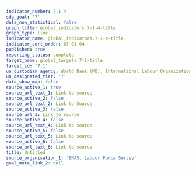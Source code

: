 ```yaml
---
indicator_number: 7.1.4
sdg_goal: '7'
data_non_statistical: false
graph_title: global_indicators.7-1-4-title
graph_type: line
indicator_name: global_indicators.7-1-4-title
indicator_sort_order: 07-01-04
published: true
reporting_status: complete
target_name: global_targets.7-1-title
target_id: '7.1'
un_custodian_agency: World Bank (WB); International Labour Organization (ILO)
un_designated_tier: '7'
data_show_map: false
source_active_1: true
source_url_text_1: Link to source
source_active_2: false
source_url_text_2: Link to Source
source_active_3: false
source_url_3: Link to source
source_active_4: false
source_url_text_4: Link to source
source_active_5: false
source_url_text_5: Link to source
source_active_6: false
source_url_text_6: Link to source
title: Untitled
source_organisation_1: 'BHAS, Labour Force Survey'
goal_meta_link_2: null
---
```

